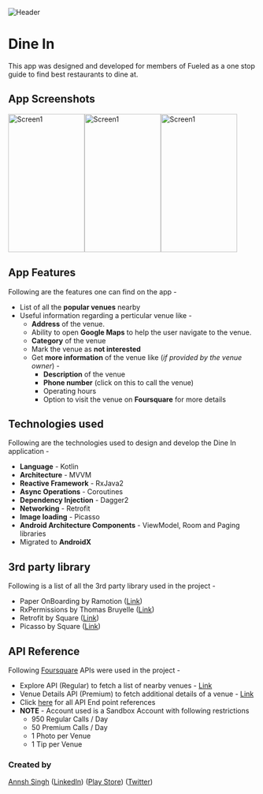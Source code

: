 ![Header](https://github.com/annshsingh/dine-in-fueled/blob/master/header.png)

# Dine In
This app was designed and developed for members of Fueled as a one stop guide to find best restaurants to dine at.

## App Screenshots
<img src="https://github.com/annshsingh/dine-in-fueled/blob/master/Screenshot_1.png" alt="Screen1" width="155px" height="280px"><img src="https://github.com/annshsingh/dine-in-fueled/blob/master/Screenshot_2.png" alt="Screen1" width="155px" height="280px"><img src="https://github.com/annshsingh/dine-in-fueled/blob/master/Screenshot_3.png" alt="Screen1" width="155px" height="280px">

## App Features
Following are the features one can find on the app -
  * List of all the **popular venues** nearby
  * Useful information regarding a perticular venue like -
    * **Address** of the venue.
    * Ability to open **Google Maps** to help the user navigate to the venue.
    * **Category** of the venue 
    * Mark the venue as **not interested** 
    * Get **more information** of the venue like (*if provided by the venue owner*) -
      * **Description** of the venue
      * **Phone number** (click on this to call the venue)
      * Operating hours
      * Option to visit the venue on **Foursquare** for more details

## Technologies used 
Following are the technologies used to design and develop the Dine In application -
  * **Language** - Kotlin
  * **Architecture** - MVVM
  * **Reactive Framework** - RxJava2
  * **Async Operations** - Coroutines
  * **Dependency Injection** - Dagger2
  * **Networking** - Retrofit
  * **Image loading** - Picasso
  * **Android Architecture Components** - ViewModel, Room and Paging libraries
  * Migrated to **AndroidX**

## 3rd party library
Following is a list of all the 3rd party library used in the project -
  * Paper OnBoarding by Ramotion ([Link](https://github.com/Ramotion/paper-onboarding-android))
  * RxPermissions by Thomas Bruyelle ([Link](https://github.com/tbruyelle/RxPermissions))
  * Retrofit by Square ([Link](https://github.com/square/retrofit))
  * Picasso by Square ([Link](https://github.com/square/picasso))

## API Reference
Following [Foursquare](https://foursquare.com) APIs were used in the project -
  * Explore API (Regular) to fetch a list of nearby venues - [Link](https://developer.foursquare.com/docs/api/venues/explore)
  * Venue Details API (Premium) to fetch additional details of a venue - [Link](https://developer.foursquare.com/docs/api/venues/details)
  * Click [here](https://developer.foursquare.com/docs/api/endpoints) for all API End point references
  * **NOTE** - Account used is a Sandbox Account with following restrictions
    * 950 Regular Calls / Day
    * 50 Premium Calls / Day
    * 1 Photo per Venue
    * 1 Tip per Venue
    
### Created by
[Annsh Singh](https://github.com/annshsingh)
([LinkedIn](https://www.linkedin.com/in/annsh/))
([Play Store](https://play.google.com/store/apps/dev?id=4716299969505523086&hl=en))
([Twitter](https://mobile.twitter.com/annsh2013))
